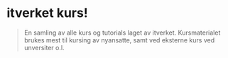 # itverket kurs!

> En samling av alle kurs og tutorials laget av itverket. Kursmaterialet brukes mest til kursing av nyansatte, samt ved eksterne kurs ved unversiter o.l.

